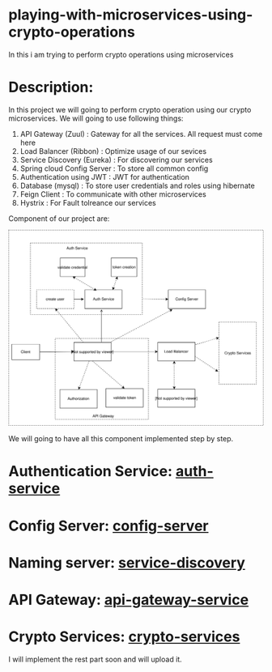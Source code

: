 # playing-with-microservices-using-crypto-operations
In this i am trying to perform crypto operations using microservices


# Description: 

In this project we will going to perform crypto operation using our crypto microservices. We will going to use
following things:

1) API Gateway (Zuul)         :   Gateway for all the services. All request must come here  
2) Load Balancer  (Ribbon)    :   Optimize usage of our sevices
3) Service Discovery (Eureka) :   For discovering our services
4) Spring cloud Config Server :   To store all common config 
5) Authentication using JWT   :   JWT for authentication
6) Database (mysql)           :   To store user credentials and roles using hibernate
7) Feign Client               :   To communicate with other microservices
8) Hystrix                    :   For Fault tolreance our services



Component of our project are: 

![Alt](CryptoMicroservices.svg)

 

We will going to have all this component implemented step by step. 

# Authentication Service:  [auth-service](auth-service)

# Config Server:  [config-server](config-server)

# Naming server:  [service-discovery](service-discovery)

# API Gateway: [api-gateway-service](api-gateway-service)

# Crypto Services: [crypto-services](crypto-services)

I will implement the rest part soon and will upload it.
